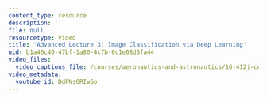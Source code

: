 ```yaml
---
content_type: resource
description: ''
file: null
resourcetype: Video
title: 'Advanced Lecture 3: Image Classification via Deep Learning'
uid: b1a46c40-47bf-1a80-4c7b-6c1e08d5fa44
video_files:
  video_captions_file: /courses/aeronautics-and-astronautics/16-412j-cognitive-robotics-spring-2016/videos-for-advanced-lectures/advanced-lecture-3-image-classification-via-deep-learning/DdPNsGRIw6o.vtt
video_metadata:
  youtube_id: DdPNsGRIw6o
---
```

